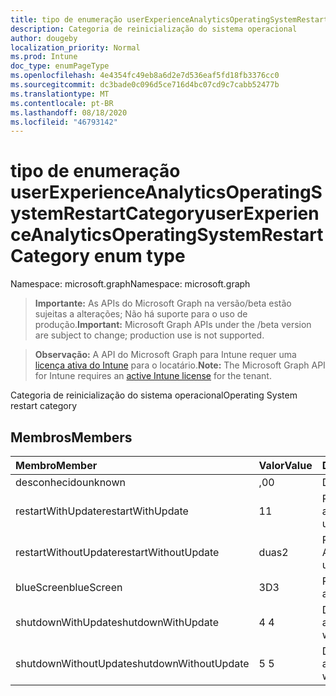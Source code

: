 ```yaml
---
title: tipo de enumeração userExperienceAnalyticsOperatingSystemRestartCategory
description: Categoria de reinicialização do sistema operacional
author: dougeby
localization_priority: Normal
ms.prod: Intune
doc_type: enumPageType
ms.openlocfilehash: 4e4354fc49eb8a6d2e7d536eaf5fd18fb3376cc0
ms.sourcegitcommit: dc3bade0c096d5ce716d4bc07cd9c7cabb52477b
ms.translationtype: MT
ms.contentlocale: pt-BR
ms.lasthandoff: 08/18/2020
ms.locfileid: "46793142"
---
```

# <a name="userexperienceanalyticsoperatingsystemrestartcategory-enum-type"></a><span data-ttu-id="93543-103">tipo de enumeração userExperienceAnalyticsOperatingSystemRestartCategory</span><span class="sxs-lookup"><span data-stu-id="93543-103">userExperienceAnalyticsOperatingSystemRestartCategory enum type</span></span>

<span data-ttu-id="93543-104">Namespace: microsoft.graph</span><span class="sxs-lookup"><span data-stu-id="93543-104">Namespace: microsoft.graph</span></span>

> <span data-ttu-id="93543-105">**Importante:** As APIs do Microsoft Graph na versão/beta estão sujeitas a alterações; Não há suporte para o uso de produção.</span><span class="sxs-lookup"><span data-stu-id="93543-105">**Important:** Microsoft Graph APIs under the /beta version are subject to change; production use is not supported.</span></span>

> <span data-ttu-id="93543-106">**Observação:** A API do Microsoft Graph para Intune requer uma [licença ativa do Intune](https://go.microsoft.com/fwlink/?linkid=839381) para o locatário.</span><span class="sxs-lookup"><span data-stu-id="93543-106">**Note:** The Microsoft Graph API for Intune requires an [active Intune license](https://go.microsoft.com/fwlink/?linkid=839381) for the tenant.</span></span>

<span data-ttu-id="93543-107">Categoria de reinicialização do sistema operacional</span><span class="sxs-lookup"><span data-stu-id="93543-107">Operating System restart category</span></span>

## <a name="members"></a><span data-ttu-id="93543-108">Membros</span><span class="sxs-lookup"><span data-stu-id="93543-108">Members</span></span>
|<span data-ttu-id="93543-109">Membro</span><span class="sxs-lookup"><span data-stu-id="93543-109">Member</span></span>|<span data-ttu-id="93543-110">Valor</span><span class="sxs-lookup"><span data-stu-id="93543-110">Value</span></span>|<span data-ttu-id="93543-111">Descrição</span><span class="sxs-lookup"><span data-stu-id="93543-111">Description</span></span>|
|:---|:---|:---|
|<span data-ttu-id="93543-112">desconhecido</span><span class="sxs-lookup"><span data-stu-id="93543-112">unknown</span></span>|<span data-ttu-id="93543-113">,0</span><span class="sxs-lookup"><span data-stu-id="93543-113">0</span></span>|<span data-ttu-id="93543-114">Desconhecido</span><span class="sxs-lookup"><span data-stu-id="93543-114">Unknown</span></span>|
|<span data-ttu-id="93543-115">restartWithUpdate</span><span class="sxs-lookup"><span data-stu-id="93543-115">restartWithUpdate</span></span>|<span data-ttu-id="93543-116">1</span><span class="sxs-lookup"><span data-stu-id="93543-116">1</span></span>|<span data-ttu-id="93543-117">Reiniciar com atualização</span><span class="sxs-lookup"><span data-stu-id="93543-117">Restart with update</span></span>|
|<span data-ttu-id="93543-118">restartWithoutUpdate</span><span class="sxs-lookup"><span data-stu-id="93543-118">restartWithoutUpdate</span></span>|<span data-ttu-id="93543-119">duas</span><span class="sxs-lookup"><span data-stu-id="93543-119">2</span></span>|<span data-ttu-id="93543-120">Reiniciar sem Atualizar</span><span class="sxs-lookup"><span data-stu-id="93543-120">Restart without update</span></span>|
|<span data-ttu-id="93543-121">blueScreen</span><span class="sxs-lookup"><span data-stu-id="93543-121">blueScreen</span></span>|<span data-ttu-id="93543-122">3D</span><span class="sxs-lookup"><span data-stu-id="93543-122">3</span></span>|<span data-ttu-id="93543-123">Reinicialização de tela azul</span><span class="sxs-lookup"><span data-stu-id="93543-123">Blue screen restart</span></span>|
|<span data-ttu-id="93543-124">shutdownWithUpdate</span><span class="sxs-lookup"><span data-stu-id="93543-124">shutdownWithUpdate</span></span>|<span data-ttu-id="93543-125">4 </span><span class="sxs-lookup"><span data-stu-id="93543-125">4</span></span>|<span data-ttu-id="93543-126">Desligar com atualização</span><span class="sxs-lookup"><span data-stu-id="93543-126">Shutdown with update</span></span>|
|<span data-ttu-id="93543-127">shutdownWithoutUpdate</span><span class="sxs-lookup"><span data-stu-id="93543-127">shutdownWithoutUpdate</span></span>|<span data-ttu-id="93543-128">5 </span><span class="sxs-lookup"><span data-stu-id="93543-128">5</span></span>|<span data-ttu-id="93543-129">Desligar sem atualização</span><span class="sxs-lookup"><span data-stu-id="93543-129">Shutdown without update</span></span>|



